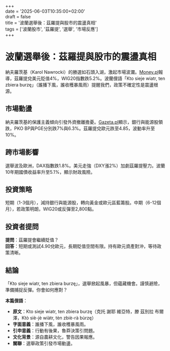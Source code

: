 +++  
date = '2025-06-03T10:35:00+02:00'  
draft = false  
title = '波蘭選舉後：茲羅提與股市的震盪真相'  
tags = ['波蘭股市', '茲羅提', '選舉', '市場反應']  
+++

# 波蘭選舉後：茲羅提與股市的震盪真相

納夫羅茨基（Karol Nawrocki）的勝選如石頭入湖，激起市場波瀾。[Money.pl](https://www.money.pl/gospodarka/tak-zloty-reaguje-na-wygrana-karola-nawrockiego-co-z-kursem-dolara-i-euro-7163414003464928a.html)報導，茲羅提兌美元貶值4%，WIG20指數跌5.2%。波蘭俚語「Kto sieje wiatr, ten zbiera burzę」（誰播下風，誰收穫暴風雨）提醒我們，政策不確定性是震盪根源。

## 市場動盪
納夫羅茨基的保護主義傾向引發外資撤離擔憂。[Gazeta.pl](https://next.gazeta.pl/next/7,151003,31990366,gielda-reaguje-na-triumf-nawrockiego-potezne-spadki-akcje.html)顯示，銀行與能源股領跌，PKO BP與PGE分別跌7%與6.3%。茲羅提兌歐元跌至4.85，波動率升至10%。

## 跨市場影響
選舉波及歐洲，DAX指數跌1.8%。美元走強（DXY漲2%）加劇茲羅提壓力。波蘭10年期國債收益率升至5.1%，顯示財政風險。

## 投資策略
短期（1-3個月），減持銀行與能源股，轉向黃金或歐元區藍籌股。中期（6-12個月），若政策明朗，WIG20或反彈至2,800點。

## 投資者提問
**提問**：茲羅提會繼續貶值？  
**回答**：短期或測試4.90兌歐元，長期貶值空間有限。持有歐元資產對沖，等待政策清晰。

## 結論
「Kto sieje wiatr, ten zbiera burzę」，選舉掀起風暴，但蘊藏機會。謹慎避險，準備捕捉反彈。你會如何應對？

**本篇俚語**：  
- **原文**：Kto sieje wiatr, ten zbiera burzę（克托 謝耶 維亞特，滕 茲別拉 布爾澤，Ktò siè-jè wiàtr, tèn zbiè-rà bùrzę）  
- **字面意義**：誰播下風，誰收穫暴風雨。  
- **引申意義**：行動有後果，魯莽決策引問題。  
- **文化背景**：源自農耕文化，警告因果報應。  
- **關聯**：選舉政策引發市場動盪。

